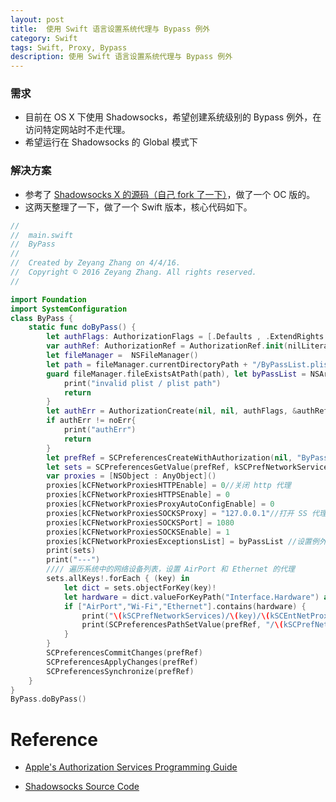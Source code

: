 ```yaml
---
layout: post
title:  使用 Swift 语言设置系统代理与 Bypass 例外
category: Swift
tags: Swift, Proxy, Bypass
description: 使用 Swift 语言设置系统代理与 Bypass 例外
---
```


### 需求
- 目前在 OS X 下使用 Shadowsocks，希望创建系统级别的 Bypass 例外，在访问特定网站时不走代理。
- 希望运行在 Shadowsocks 的 Global 模式下

### 解决方案
- 参考了 [Shadowsocks X 的源码（自己 fork 了一下）]([ref1])，做了一个 OC 版的。
- 这两天整理了一下，做了一个 Swift 版本，核心代码如下。

``` swift
//
//  main.swift
//  ByPass
//
//  Created by Zeyang Zhang on 4/4/16.
//  Copyright © 2016 Zeyang Zhang. All rights reserved.
//

import Foundation
import SystemConfiguration
class ByPass {
    static func doByPass() {
        let authFlags: AuthorizationFlags = [.Defaults , .ExtendRights , .InteractionAllowed , .PreAuthorize]
        var authRef: AuthorizationRef = AuthorizationRef.init(nilLiteral: ())
        let fileManager =  NSFileManager()
        let path = fileManager.currentDirectoryPath + "/ByPassList.plist"
        guard fileManager.fileExistsAtPath(path), let byPassList = NSArray.init(contentsOfFile: path) else {
            print("invalid plist / plist path")
            return
        }
        let authErr = AuthorizationCreate(nil, nil, authFlags, &authRef)
        if authErr != noErr{
            print("authErr")
            return
        }
        let prefRef = SCPreferencesCreateWithAuthorization(nil, "ByPass", nil, authRef)!
        let sets = SCPreferencesGetValue(prefRef, kSCPrefNetworkServices)!
        var proxies = [NSObject : AnyObject]()
        proxies[kCFNetworkProxiesHTTPEnable] = 0//关闭 http 代理
        proxies[kCFNetworkProxiesHTTPSEnable] = 0
        proxies[kCFNetworkProxiesProxyAutoConfigEnable] = 0
        proxies[kCFNetworkProxiesSOCKSProxy] = "127.0.0.1"//打开 SS 代理
        proxies[kCFNetworkProxiesSOCKSPort] = 1080
        proxies[kCFNetworkProxiesSOCKSEnable] = 1
        proxies[kCFNetworkProxiesExceptionsList] = byPassList //设置例外
        print(sets)
        print("---")
        //// 遍历系统中的网络设备列表，设置 AirPort 和 Ethernet 的代理
        sets.allKeys!.forEach { (key) in
            let dict = sets.objectForKey(key)!
            let hardware = dict.valueForKeyPath("Interface.Hardware") as! NSString
            if ["AirPort","Wi-Fi","Ethernet"].contains(hardware) {
                print("\(kSCPrefNetworkServices)/\(key)/\(kSCEntNetProxies)")
                print(SCPreferencesPathSetValue(prefRef, "/\(kSCPrefNetworkServices)/\(key)/\(kSCEntNetProxies)", proxies))//注意这里的路径，一开始少了一个'/'
            }
        }
        SCPreferencesCommitChanges(prefRef)
        SCPreferencesApplyChanges(prefRef)
        SCPreferencesSynchronize(prefRef)
    }
}
ByPass.doByPass()
```
# Reference
- [Apple's Authorization Services Programming Guide](https://developer.apple.com/library/mac/documentation/Security/Conceptual/authorization_concepts/02authconcepts/authconcepts.html#//apple_ref/doc/uid/TP30000995-CH205-TP9)

- [Shadowsocks Source Code]([ref1])

[ref1]:https://github.com/zzyyzz1992/shadowsocks-iOS/
